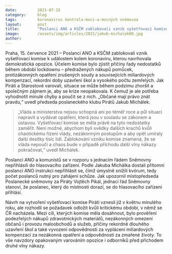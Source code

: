 ```yaml
---
date:         2021-07-15
category:     blog
tags:         koronavirus kontrola-moci-a-mocných sněmovna
layout:       post
title:        "Poslanci ANO a KSČM zablokovali vznik vyšetřovací komise k událostem okolo koronaviru"
image:        /assets/img/articles/2021/jakub-michalek00.jpg
author:       
---
```



Praha, 15. července 2021 – Poslanci ANO a KSČM zablokovali vznik vyšetřovací komise k událostem kolem koronaviru, kterou navrhovala demokratická opozice. Účelem komise bylo zjistit příčiny řady nedostatků během období lockdownu – předražených nákupů pomůcek, protizákonných opatření zrušených soudy a souvisejících miliardových kompenzací, rekordní doby uzavření škol a vysokého počtu zemřelých. Jak Piráti a Starostové varovali, situace se může během podzimu zhoršit a společným zájmem je, aby se krize neopakovala. K čemuž je ale potřeba vyhodnotit minulé chyby a poučit se z nich. „Občané mají právo znát pravdu,“ uvedl předseda poslaneckého klubu Pirátů Jakub Michálek.

> „Vláda a ministerstva nejsou schopná ani po téměř roce a půl situaci napravit a vydávat opatření, která jsou v souladu se zákonem a ústavou. Vyšetřovací komise se měla právě na tyto nedostatky zaměřit. Není možné, abychom byli svědky dalších krachů kvůli chaotickému řízení vlády, nezákonným postupům a aby opět umíraly další desítky tisíc lidí. Zablokování vzniku komise znamená, že se vláda nepoučí a chaos bude v případě příchodu další vlny nákazy pokračovat,“ uvedl Michálek.

Poslanci ANO a komunistů se v rozporu s jednacím řádem Sněmovny nepřihlásili do hlasovacího zařízení. Podle Jakuba Michálka dostali přítomní poslanci ANO instrukci nepřihlásit se, čímž úmyslně snížili kvórum, tedy počet poslanců nutný pro zahájení schůze. Jak upozornil místopředseda Poslanecké sněmovny za Piráty Vojtěch Pikal, jednací řád Sněmovny stanoví, že poslanec, který do místnosti dorazí, se do hlasovacího zařízení přihlásí.

 Návrh na vytvoření vyšetřovací komise Piráti vznesli již v květnu minulého roku, ale rozhodli se požadavek odložit kvůli kritickému období, v němž se ČR nacházela. Mezi cíli, kterých komise měla dosáhnout, bylo prověření podezřelých nákupů zdravotnických materiálů, nezákonných omezení občanů i provozu maloobchodů a služeb, příčiny rekordně dlouhého uzavření škol a také vyvození odpovědnosti za vyplácení miliardových kompenzací za nezákonná opatření a odpovědnosti za zmařené životy. To vše navzdory opakovaným varováním opozice i odborníků před příchodem druhé vlny nákazy. 

